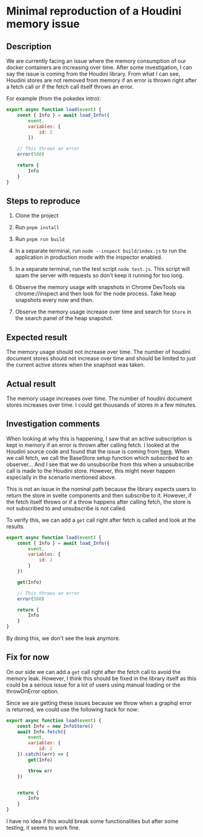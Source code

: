 # Minimal reproduction of a Houdini memory issue

## Description

We are currently facing an issue where the memory consumption of our docker containers are increasing over time. After some investigation, I can say the issue is coming from the Houdini library.
From what I can see, Houdini stores are not removed from memory if an error is thrown right after a fetch call or if the fetch call itself throws an error.

For example (from the pokedex intro):

```js
export async function load(event) {
    const { Info } = await load_Info({
        event,
        variables: {
            id: 2
        })

    // This throws an error
    error(500)

    return {
        Info
    }
}
```

## Steps to reproduce

1. Clone the project
2. Run `pnpm install`
3. Run `pnpm run build`

5. In a separate terminal, run `node --inspect build/index.js` to run the application in production mode with the inspector enabled.

6. In a separate terminal, run the test script `node test.js`. This script will spam the server with requests so don't keep it running for too long.

7. Observe the memory usage with snapshots in Chrome DevTools via chrome://inspect and then look for the node process. Take heap snapshots every now and then.

8. Observe the memory usage increase over time and search for `Store` in the search panel of the heap snapshot.

## Expected result

The memory usage should not increase over time.
The number of houdini document stores should not increase over time and should be limited to just the current active stores when the snaphsot was taken.

## Actual result

The memory usage increases over time.
The number of houdini document stores increases over time. I could get thousands of stores in a few minutes.

## Investigation comments

When looking at why this is happening, I saw that an active subscription is kept in memory if an error is thrown after calling fetch. I looked at the Houdini source code and found that the issue is coming from [here](https://github.com/HoudiniGraphql/houdini/blob/71ec48593c828696342c30afb8cf430a5c5dec56/packages/houdini-svelte/src/runtime/stores/base.ts#L119).
When we call fetch, we call the BaseStore setup function which subscribed to an observer... And I see that we do unsubscribe from this when a unsubscribe call is made to the Houdini store. However, this might never happen especially in the scenario mentioned above.

This is not an issue in the nominal path because the library expects users to return the store in svelte components and then subscribe to it. However, if the fetch itself throws or if a throw happens after calling fetch, the store is not subscribed to and unsubscribe is not called.

To verify this, we can add a `get` call right after fetch is called and look at the results.

```js
export async function load(event) {
	const { Info } = await load_Info({
		event,
		variables: {
			id: 2
		}
	})

	get(Info)

    // This throws an error
	error(500)

	return {
		Info
	}
}
```

By doing this, we don't see the leak anymore.

## Fix for now

On our side we can add a `get` call right after the fetch call to avoid the memory leak. However, I think this should be fixed in the library itself as this could be a serious issue for a lot of users using manual loading or the throwOnError option.

Since we are getting these issues because we throw when a graphql error is returned, we could use the following hack for now:

```js
export async function load(event) {
    const Info = new InfoStore()
    await Info.fetch({
        event,
        variables: {
            id: 2
    }).catch((err) => {
        get(Info)

        throw err
    })


    return {
        Info
    }
}
```

I have no idea if this would break some functionalities but after some testing, it seems to work fine.
